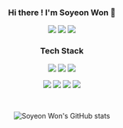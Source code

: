 <div align="center">
  
### Hi there ! I'm Soyeon Won 👋
  
<a href="https://velog.io/@dnjstd" target="_blank"><img src="https://img.shields.io/badge/TECH BLOG-00CCBC?style=flat-square&logo=Vimeo&logoColor=white"/></a> <img src="https://img.shields.io/badge/NOTION-000000?style=flat-square&logo=Notion&logoColor=white"/> <a href="mailto:dnjstd@gmail.com" target="_top"><img src="https://img.shields.io/badge/GMAIL-EA4335?style=flat-square&logo=Gmail&logoColor=white"/></a>


### Tech Stack

<img src="https://img.shields.io/badge/REACT-61DAFB?style=flat-square&logo=React&logoColor=white"/> <img src="https://img.shields.io/badge/JAVASCRIPT-F7DF1E?style=flat-square&logo=JavaScript&logoColor=white"/> <img src="https://img.shields.io/badge/HTML5-E34F26?style=flat-square&logo=HTML5&logoColor=white"/>


<img src="https://img.shields.io/badge/CSS3-1572B6?style=flat-square&logo=CSS3&logoColor=white"/> <img src="https://img.shields.io/badge/SASS-CC6699?style=flat-square&logo=Sass&logoColor=white"/> <img src="https://img.shields.io/badge/STYLED--COMPONENTS-DB7093?style=flat-square&logo=STYLED-COMPONENTS&logoColor=white"/> <img src="https://img.shields.io/badge/REDUX-764ABC?style=flat-square&logo=Redux&logoColor=white"/>

<br />
  
![Soyeon Won's GitHub stats](https://github-readme-stats.vercel.app/api?username=dnjstd&show_icons=true&theme=dark)


</div>




<!--
**dnjstd/dnjstd** is a ✨ _special_ ✨ repository because its `README.md` (this file) appears on your GitHub profile.

Here are some ideas to get you started:

- 🔭 I’m currently working on ...
- 🌱 I’m currently learning ...
- 👯 I’m looking to collaborate on ...
- 🤔 I’m looking for help with ...
- 💬 Ask me about ...
- 📫 How to reach me: ...
- 😄 Pronouns: ...
- ⚡ Fun fact: ...
-->
